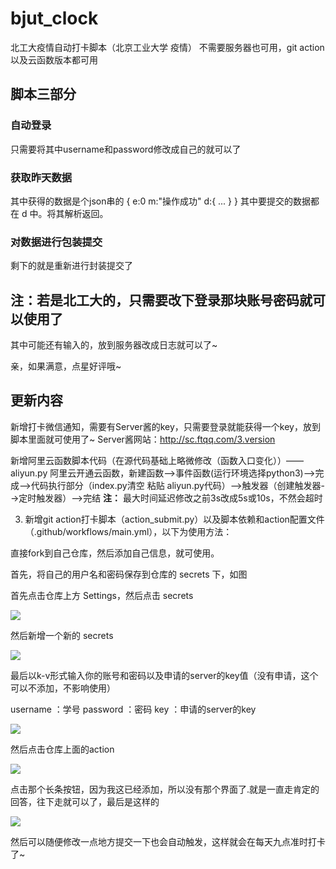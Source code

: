# bjut_clock

北工大疫情自动打卡脚本（北京工业大学  疫情）
不需要服务器也可用，git action以及云函数版本都可用

## 脚本三部分

### 自动登录

只需要将其中username和password修改成自己的就可以了

### 获取昨天数据

其中获得的数据是个json串的
    {
        e:0
        m:"操作成功"
        d:{
        ...
        }
    }
其中要提交的数据都在 d 中。将其解析返回。

### 对数据进行包装提交

剩下的就是重新进行封装提交了

## 注：若是北工大的，只需要改下登录那块账号密码就可以使用了

其中可能还有输入的，放到服务器改成日志就可以了~

亲，如果满意，点星好评哦~


## 更新内容

新增打卡微信通知，需要有Server酱的key，只需要登录就能获得一个key，放到脚本里面就可使用了~
Server酱网站：http://sc.ftqq.com/3.version

新增阿里云函数脚本代码（在源代码基础上略微修改（函数入口变化））——aliyun.py
阿里云开通云函数，新建函数-->事件函数(运行环境选择python3)-->完成-->代码执行部分（index.py清空 粘贴 aliyun.py代码）-->触发器（创建触发器-->定时触发器）-->完结
**注：** 最大时间延迟修改之前3s改成5s或10s，不然会超时


3. 新增git action打卡脚本（action_submit.py）以及脚本依赖和action配置文件（.github/workflows/main.yml），以下为使用方法：

直接fork到自己仓库，然后添加自己信息，就可使用。

首先，将自己的用户名和密码保存到仓库的 secrets 下，如图

首先点击仓库上方 Settings，然后点击 secrets

![](https://github.com/Swenchao/bjut_clock/blob/master/images/1.png)

然后新增一个新的 secrets

![](https://github.com/Swenchao/bjut_clock/blob/master/images/2.png)

最后以k-v形式输入你的账号和密码以及申请的server的key值（没有申请，这个可以不添加，不影响使用）

username ：学号
password ：密码
key ：申请的server的key

![](https://github.com/Swenchao/bjut_clock/blob/master/images/3.png)

然后点击仓库上面的action

![](https://github.com/Swenchao/bjut_clock/blob/master/images/5.png)

点击那个长条按钮，因为我这已经添加，所以没有那个界面了.就是一直走肯定的回答，往下走就可以了，最后是这样的

![](https://github.com/Swenchao/bjut_clock/blob/master/images/4.png)

然后可以随便修改一点地方提交一下也会自动触发，这样就会在每天九点准时打卡了~




